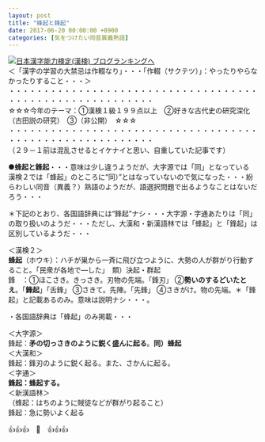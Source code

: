 ```yaml
---
layout: post
title: "蜂起と鋒起"
date: 2017-06-20 00:00:00 +0900
categories: [気をつけたい同音異義熟語]
---
```


[![](/syuusyuu9701/assets/images/蜂起と鋒起-br_c_3028_1.gif)](http://blog.with2.net/link.php?1659096:3028 "日本漢字能力検定(漢検) ブログランキングへ")[日本漢字能力検定(漢検) ブログランキングへ](http://blog.with2.net/link.php?1659096:3028)  
＜「漢字の学習の大禁忌は作輟なり」・・・「作輟（サクテツ）」：やったりやらなかったりすること・・・＞  
・・・・・・・・・・・・・・・・・・・・・・・・・・・・・・・・・・・・・・・・・・・・・・・・・・・・・・・・・  
☆☆☆今年のテーマ：①漢検１級１９９点以上　②好きな古代史の研究深化（古田説の研究）　③（非公開）　☆☆☆　　  
・・・・・・・・・・・・・・・・・・・・・・・・・・・・・・・・・・・・・・・・・・・・・・・・・・・・・・・・・  
（２９－１前は混乱させるとイケナイと思い、自重していた記事です）  
  
●**蜂起と鋒起**・・・意味は少し違うようだが、大字源では「同」となっている　　漢検２では「蜂起」のところに“同）”とはなっていないので気になった・・・紛らわしい同音（異義？）熟語のようだが、語選択問題で出るようなことはないだろう・・・  
  
＊下記のとおり、各国語辞典には“鋒起”ナシ・・・大字源・字通あたりは「同」の取り扱いのようだ・・・ただし、大漢和・新漢語林では「蜂起」と「鋒起」は区別しているようだ・・・  
  
＜漢検２＞  
**蜂起**（ホウキ）：ハチが巣から一斉に飛び立つように、大勢の人が群がり行動すること。「民衆が各地で―した」　類）決起・群起  
鋒　：①ほこさき。きっさき。刃物の先端。「鋒刃」 ②**勢いのするどいたとえ**。「**鋒起**」「舌鋒」 ③さきて。先陣。「先鋒」 ④さきがけ。物の先端。＊「鋒起」と記載あるのみ。意味は説明ナシ・・・。  
  
・各国語辞典は「蜂起」のみ掲載・・・  
  
＜大字源＞  
鋒起：**矛の切っさきのように鋭く盛んに起る**。**同）蜂起**  
＜大漢和＞  
鋒起：鋒刃のように鋭く起る。また、さかんに起る。  
＜字通＞  
**鋒起：蜂起する。**  
＜新漢語林＞  
（蜂起：はちのように賊徒などが群がり起ること）  
鋒起：急に勢いよく起る  
  
👍👍👍　🐔　👍👍👍
